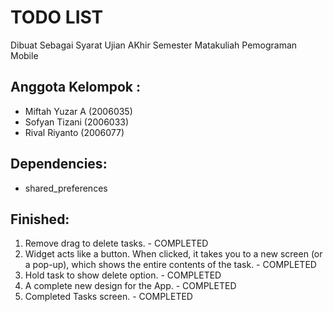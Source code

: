 # TODO LIST
Dibuat Sebagai Syarat Ujian AKhir Semester Matakuliah Pemograman Mobile

## Anggota Kelompok :
- Miftah Yuzar A (2006035)
- Sofyan Tizani (2006033)
- Rival Riyanto (2006077)

## Dependencies:
- shared_preferences

## Finished:
1. Remove drag to delete tasks. - COMPLETED
2. Widget acts like a button. When clicked, it takes you to a new screen (or a pop-up), which shows the entire contents of the task. - COMPLETED
3. Hold task to show delete option. - COMPLETED
4. A complete new design for the App. - COMPLETED
5. Completed Tasks screen. - COMPLETED
